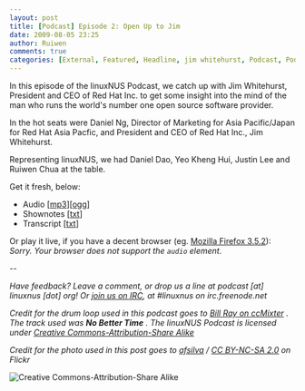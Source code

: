 ```yaml
---
layout: post
title: [Podcast] Episode 2: Open Up to Jim
date: 2009-08-05 23:25
author: Ruiwen
comments: true
categories: [External, Featured, Headline, jim whitehurst, Podcast, Podcast, redhat]
---
```

In this episode of the linuxNUS Podcast, we catch up with Jim Whitehurst, President and CEO of Red Hat Inc. to get some insight into the mind of the man who runs the world's number one open source software provider.

In the hot seats were Daniel Ng, Director of Marketing for Asia Pacific/Japan for Red Hat Asia Pacfic, and President and CEO of Red Hat Inc., Jim Whitehurst.

Representing linuxNUS, we had Daniel Dao, Yeo Kheng Hui, Justin Lee and Ruiwen Chua at the table.

Get it fresh, below:
<ul>
	<li>Audio [<a title="Episode 2: Open Up to Jim (MP3)" href="http://opensource.nus.edu.sg/podcasts/linuxnus-episode2-open_up_to_jim.mp3">mp3</a>][<a title="Episode 2: Open Up to Jim (OGG)" href="http://opensource.nus.edu.sg/podcasts/linuxnus-episode2-open_up_to_jim.ogg">ogg</a>]</li>
	<li>Shownotes [<a title="Episode 2 Shownotes" href="http://opensource.nus.edu.sg/podcasts/linuxnus-episode2-open_up_to_jim-shownotes.txt">txt</a>]</li>
	<li>Transcript [<a href="http://opensource.nus.edu.sg/podcasts/linuxnus-episode2-open_up_to_jim-transcript.txt">txt</a>]</li>
</ul>
Or play it live, if you have a decent browser (eg. <a href="http://mozilla.com/products/firefox">Mozilla Firefox 3.5.2</a>):
<em>Sorry. Your browser does not support the <code>audio</code> element.</em>

--

<em>Have feedback? Leave a comment, or drop us a line at podcast [at] linuxnus [dot] org! Or <a href="http://linuxnus.org/irc">join us on IRC</a>, at #linuxnus on irc.freenode.net</em>

<em>Credit for the drum loop used in this podcast goes to <a href="http://ccmixter.org/people/BillRayDrums/sample">Bill Ray on ccMixter</a> . The track used was <strong>No Better Time</strong> . The linuxNUS Podcast is licensed under <a href="http://creativecommons.org/licenses/by-sa/3.0/">Creative Commons-Attribution-Share Alike</a> </em>

<em>Credit for the photo used in this post goes to <a rel="cc:attributionURL" href="http://www.flickr.com/photos/afsilva/">afsilva</a> / <a rel="license" href="http://creativecommons.org/licenses/by-nc-sa/2.0/">CC BY-NC-SA 2.0</a> on Flickr</em>

<img src="http://i.creativecommons.org/l/by-sa/3.0/88x31.png" alt="Creative Commons-Attribution-Share Alike" />
